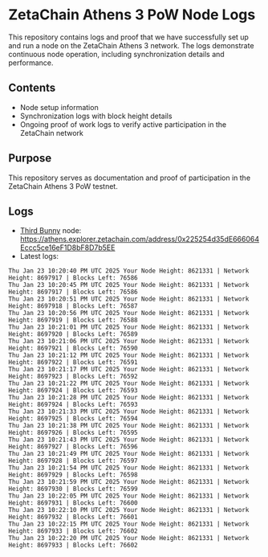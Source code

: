 # ZetaChain Athens 3 PoW Node Logs
This repository contains logs and proof that we have successfully set up and run a node on the ZetaChain Athens 3 network. The logs demonstrate continuous node operation, including synchronization details and performance.

## Contents
- Node setup information
- Synchronization logs with block height details
- Ongoing proof of work logs to verify active participation in the ZetaChain network

## Purpose
This repository serves as documentation and proof of participation in the ZetaChain Athens 3 PoW testnet.

## Logs

- [Third Bunny](https://thirdbunny.xyz/) node: https://athens.explorer.zetachain.com/address/0x225254d35dE666064Eccc5ce16eF1D8bF8D7b5EE
- Latest logs:
```
Thu Jan 23 10:20:40 PM UTC 2025 Your Node Height: 8621331 | Network Height: 8697917 | Blocks Left: 76586
Thu Jan 23 10:20:45 PM UTC 2025 Your Node Height: 8621331 | Network Height: 8697917 | Blocks Left: 76586
Thu Jan 23 10:20:51 PM UTC 2025 Your Node Height: 8621331 | Network Height: 8697918 | Blocks Left: 76587
Thu Jan 23 10:20:56 PM UTC 2025 Your Node Height: 8621331 | Network Height: 8697919 | Blocks Left: 76588
Thu Jan 23 10:21:01 PM UTC 2025 Your Node Height: 8621331 | Network Height: 8697920 | Blocks Left: 76589
Thu Jan 23 10:21:06 PM UTC 2025 Your Node Height: 8621331 | Network Height: 8697921 | Blocks Left: 76590
Thu Jan 23 10:21:12 PM UTC 2025 Your Node Height: 8621331 | Network Height: 8697922 | Blocks Left: 76591
Thu Jan 23 10:21:17 PM UTC 2025 Your Node Height: 8621331 | Network Height: 8697923 | Blocks Left: 76592
Thu Jan 23 10:21:22 PM UTC 2025 Your Node Height: 8621331 | Network Height: 8697924 | Blocks Left: 76593
Thu Jan 23 10:21:28 PM UTC 2025 Your Node Height: 8621331 | Network Height: 8697924 | Blocks Left: 76593
Thu Jan 23 10:21:33 PM UTC 2025 Your Node Height: 8621331 | Network Height: 8697925 | Blocks Left: 76594
Thu Jan 23 10:21:38 PM UTC 2025 Your Node Height: 8621331 | Network Height: 8697926 | Blocks Left: 76595
Thu Jan 23 10:21:43 PM UTC 2025 Your Node Height: 8621331 | Network Height: 8697927 | Blocks Left: 76596
Thu Jan 23 10:21:49 PM UTC 2025 Your Node Height: 8621331 | Network Height: 8697928 | Blocks Left: 76597
Thu Jan 23 10:21:54 PM UTC 2025 Your Node Height: 8621331 | Network Height: 8697929 | Blocks Left: 76598
Thu Jan 23 10:21:59 PM UTC 2025 Your Node Height: 8621331 | Network Height: 8697930 | Blocks Left: 76599
Thu Jan 23 10:22:05 PM UTC 2025 Your Node Height: 8621331 | Network Height: 8697931 | Blocks Left: 76600
Thu Jan 23 10:22:10 PM UTC 2025 Your Node Height: 8621331 | Network Height: 8697932 | Blocks Left: 76601
Thu Jan 23 10:22:15 PM UTC 2025 Your Node Height: 8621331 | Network Height: 8697933 | Blocks Left: 76602
Thu Jan 23 10:22:20 PM UTC 2025 Your Node Height: 8621331 | Network Height: 8697933 | Blocks Left: 76602
```
